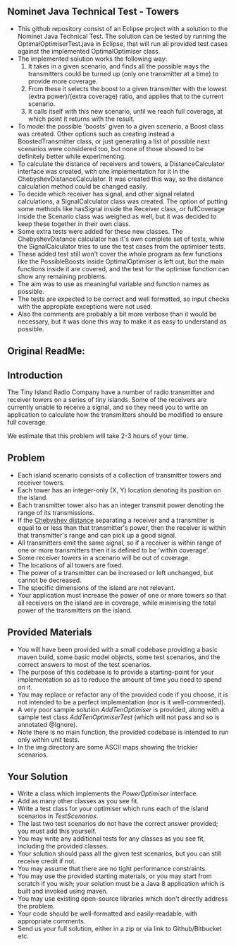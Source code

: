 ## Nominet Java Technical Test - Towers
* This github repository consist of an Eclipse project with a solution to the Nominet Java Technical Test. The solution can be tested by running the OptimalOptimiserTest.java in Eclipse, that will run all provided test cases against the implemented OptimalOptimiser class.
* The implemented solution works the following way:
	1. It takes in a given scenario, and finds all the possible ways the transmitters could be turned up (only one transmitter at a time) to provide more coverage.
	2. From these it selects the boost to a given transmitter with the lowest (extra power)/(extra coverage) ratio, and applies that to the current scenario.
	3. It calls itself with this new scenario, until we reach full coverage, at which point it returns with the result.
* To model the possible 'boosts' given to a given scenario, a Boost class was created. Other options such as creating instead a BoostedTransmitter class, or just generating a list of possible next scenarios were considered too, but none of those showed to be definitely better while experimenting.
* To calculate the distance of receivers and towers, a DistanceCalculator interface was created, with one implementation for it in the ChebyshevDistanceCalculator. It was created this way, so the distance calculation method could be changed easily.
* To decide which receiver has signal, and other signal related calculations, a SignalCalculator class was created. The option of putting some methods like hasSignal inside the Receiver class, or fullCoverage inside the Scenario class was weighed as well, but it was decided to keep these together in their own class.
* Some extra tests were added for these new classes. The ChebyshevDistance calculator has it's own complete set of tests, while the SignalCalculator tries to use the test cases from the optimiser tests.
* These added test still won't cover the whole program as few functions like the PossibleBoosts inside OptimalOptimiser is left out, but the main functions inside it are covered, and the test for the optimise function can show any remaining problems.
* The aim was to use as meaningful variable and function names as possible.
* The tests are expected to be correct and well formatted, so input checks with the appropiate exceptions were not used.
* Also the comments are probably a bit more verbose than it would be necessary, but it was done this way to make it as easy to understand as possible.


## Original ReadMe:
## Introduction

The Tiny Island Radio Company have a number of radio transmitter and receiver towers on a series of tiny islands. Some of the receivers are currently unable to receive a signal, and so they need you to write an application to calculate how the transmitters should be modified to ensure full coverage.

We estimate that this problem will take 2-3 hours of your time.

## Problem

* Each island scenario consists of a collection of transmitter towers and receiver towers.
* Each tower has an integer-only (X, Y) location denoting its position on the island.
* Each transmitter tower also has an integer transmit power denoting the range of its transmissions.
* If the [Chebyshev distance](https://en.wikipedia.org/wiki/Chebyshev_distance) separating a receiver and a transmitter is equal to or less than that transmitter's power, then the receiver is within that transmitter's range and can pick up a good signal.
* All transmitters emit the same signal, so if a receiver is within range of one or more transmitters then it is defined to be 'within coverage'.
* Some receiver towers in a scenario will be out of coverage.
* The locations of all towers are fixed.
* The power of a transmitter can be increased or left unchanged, but cannot be decreased.
* The specific dimensions of the island are not relevant.
* Your application must increase the power of one or more towers so that all receivers on the island are in coverage, while minimising the total power of the transmitters on the island.  

## Provided Materials

* You will have been provided with a small codebase providing a basic maven build, some basic model objects, some test scenarios, and the correct answers to most of the test scenarios.
* The purpose of this codebase is to provide a starting-point for your implementation so as to reduce the amount of time you need to spend on it.
* You may replace or refactor any of the provided code if you choose, it is not intended to be a perfect implementation (nor is it well-commented).
* A very poor sample solution *AddTenOptimiser* is provided, along with a sample test class *AddTenOptimiserTest* (which will not pass and so is annotated @Ignore).
* Note there is no main function, the provided codebase is intended to run only within unit tests.
* In the img directory are some ASCII maps showing the trickier scenarios.

## Your Solution

* Write a class which implements the *PowerOptimiser* interface.
* Add as many other classes as you see fit. 
* Write a test class for your optimiser which runs each of the island scenarios in *TestScenarios*.
* The last two test scenarios do not have the correct answer provided; you must add this yourself.
* You may write any additional tests for any classes as you see fit, including the provided classes.
* Your solution should pass all the given test scenarios, but you can still receive credit if not.
* You may assume that there are no tight performance constraints.
* You may use the provided starting materials, or you may start from scratch if you wish; your solution must be a Java 8 application which is built and invoked using maven.
* You may use existing open-source libraries which don't directly address the problem.
* Your code should be well-formatted and easily-readable, with appropriate comments.
* Send us your full solution, either in a zip or via link to Github/Bitbucket etc.
